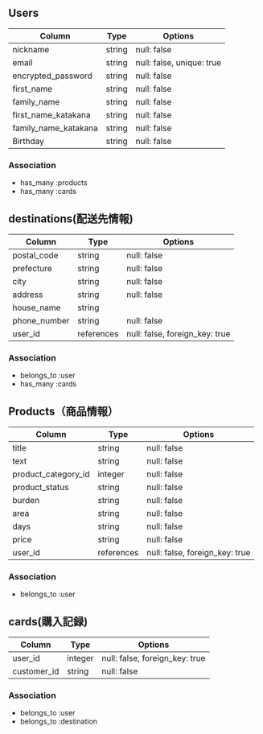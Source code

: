 ## Users

| Column               | Type   | Options                   |
|----------------------|--------|---------------------------|
| nickname             | string | null: false               |
| email                | string | null: false, unique: true |
| encrypted_password   | string | null: false               |
| first_name           | string | null: false               |
| family_name          | string | null: false               |
| first_name_katakana  | string | null: false               |
| family_name_katakana | string | null: false               |
| Birthday             | string | null: false               |

### Association

- has_many :products
- has_many :cards

## destinations(配送先情報)

| Column       | Type       | Options                        |
|--------------|----------- |--------------------------------|
| postal_code  | string     | null: false                    |
| prefecture   | string     | null: false                    |
| city         | string     | null: false                    |
| address      | string     | null: false                    |
| house_name   | string     |                                |
| phone_number | string     | null: false                    |
| user_id      | references | null: false, foreign_key: true |

### Association

- belongs_to :user
- has_many :cards

## Products（商品情報）

| Column              | Type       | Options                        |
|---------------------|----------- |------------------------------- |
| title               | string     | null: false                    |
| text                | string     | null: false                    |
| product_category_id | integer    | null: false                    |
| product_status      | string     | null: false                    |
| burden              | string     | null: false                    |
| area                | string     | null: false                    |
| days                | string     | null: false                    |
| price               | string     | null: false                    |
| user_id             | references | null: false, foreign_key: true |

### Association

- belongs_to :user

## cards(購入記録)

| Column      | Type   | Options                         |
|-------------|--------|---------------------------------|
| user_id     | integer | null: false, foreign_key: true |
| customer_id | string  | null: false                    |

### Association

- belongs_to :user
- belongs_to :destination
